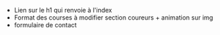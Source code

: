 - Lien sur le h1 qui renvoie à l'index
- Format des courses à modifier section coureurs + animation sur img
- formulaire de contact
